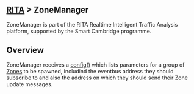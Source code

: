 ##  [RITA](https://github.com/ijl20/tfc_server) &gt; ZoneManager

ZoneManager is part of the RITA Realtime Intelligent Traffic Analysis platform,
supported by the Smart Cambridge programme.

## Overview

ZoneManager receives a [config()](http://vertx.io/blog/vert-x-application-configuration/) which lists
parameters for a group of [Zones](../zone) to be spawned, includind the eventbus address they should
subscribe to and also the address on which they should send their Zone update messages.
